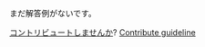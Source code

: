 
まだ解答例がないです。

[コントリビュートしませんか](https://github.com/BFEdev/BFE.dev-solutions/blob/main/question/function-expression-vs-function-declaration_ja.md)?  [Contribute guideline](https://github.com/BFEdev/BFE.dev-solutions#how-to-contribute)
